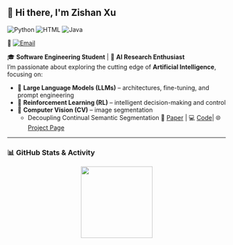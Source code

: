 ## 👋 Hi there, I'm Zishan Xu

![Python](https://img.shields.io/badge/Python-Expert-blue?logo=python)
![HTML](https://img.shields.io/badge/HTML-Intermediate-orange?logo=html5)
![Java](https://img.shields.io/badge/Java-Intermediate-red?logo=java)

📧 [![Email](https://img.shields.io/badge/Email-xuzishan%40m.scnu.edu.cn-blue)](mailto:xuzishan@m.scnu.edu.cn)  

🎓 **Software Engineering Student** | 🤖 **AI Research Enthusiast**  
I’m passionate about exploring the cutting edge of **Artificial Intelligence**, focusing on:  
- 🧠 **Large Language Models (LLMs)** – architectures, fine-tuning, and prompt engineering  
- 🎯 **Reinforcement Learning (RL)** – intelligent decision-making and control  
- 👀 **Computer Vision (CV)** – image segmentation 
  - Decoupling Continual Semantic Segmentation 📄 [Paper](https://arxiv.org/pdf/2508.05065) | 💻 [Code](https://github.com/euyis1019/Decoupling-Continual-Semantic-Segmentation)| 🌐 [Project Page](https://euyis1019.github.io/Decoupling-Continual-Semantic-Segmentation/)
---

### 📊 GitHub Stats & Activity

<p align="center">
  <img src="https://github-readme-stats.vercel.app/api?username=33zs&show_icons=true&theme=radical" height="165">
 <!--  <img src="https://github-readme-stats.vercel.app/api/top-langs/?username=33zs&layout=compact&theme=radical" height="165">-->
</p>
<!-- 
<p align="center">
  <img src="https://github-readme-streak-stats.herokuapp.com/?user=33zs&theme=radical" height="165">
</p>
-->
<!-- 
---
### 🛠 Tech Stack
<p align="center">
  <img src="https://skillicons.dev/icons?i=python,pytorch,tensorflow,opencv,docker,html,java,git,linux,vscode&perline=5">
</p>

---

💭 *"Code, experiment, fail, learn, repeat."* -->

